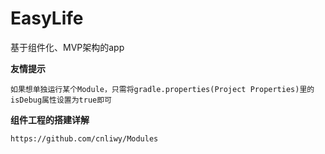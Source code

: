 # EasyLife
基于组件化、MVP架构的app

**友情提示**
```
如果想单独运行某个Module，只需将gradle.properties(Project Properties)里的isDebug属性设置为true即可
```
**组件工程的搭建详解**
```
https://github.com/cnliwy/Modules
```
